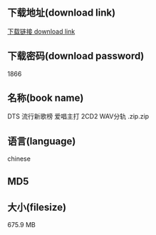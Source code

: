 ## 下载地址(download link)
[下载链接 download link](https://tutu365.netlify.app/?s=DTS+%E6%B5%81%E8%A1%8C%E6%96%B0%E6%AD%8C%E6%A6%9C+%E7%88%B1%E5%94%B1%E4%B8%BB%E6%89%93+2CD2+WAV%E5%88%86%E8%BD%A8+.zip)

## 下载密码(download password)
1866

## 名称(book name)
DTS 流行新歌榜 爱唱主打 2CD2 WAV分轨 .zip.zip

## 语言(language)
chinese

## MD5


## 大小(filesize)
675.9 MB
